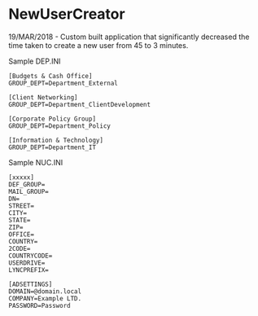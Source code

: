 # NewUserCreator
 19/MAR/2018 - Custom built application that significantly decreased the time taken to create a new user from 45 to 3 minutes.

Sample DEP.INI

	[Budgets & Cash Office]
	GROUP_DEPT=Department_External
	
	[Client Networking]
	GROUP_DEPT=Department_ClientDevelopment
	
	[Corporate Policy Group]
	GROUP_DEPT=Department_Policy
	
	[Information & Technology]
	GROUP_DEPT=Department_IT


Sample NUC.INI

	[xxxxx]
	DEF_GROUP=
	MAIL_GROUP=
	DN=
	STREET=
	CITY=
	STATE=
	ZIP=
	OFFICE=
	COUNTRY=
	2CODE=
	COUNTRYCODE=
	USERDRIVE=
	LYNCPREFIX=
	
	[ADSETTINGS]
	DOMAIN=@domain.local
	COMPANY=Example LTD.
	PASSWORD=Password